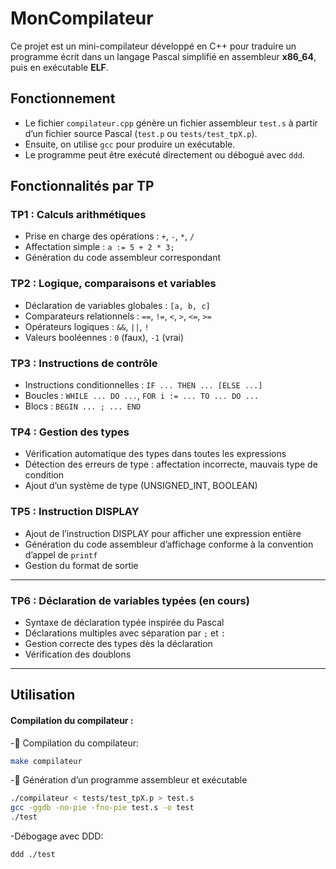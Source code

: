 # MonCompilateur

Ce projet est un mini-compilateur développé en C++ pour traduire un programme écrit dans un langage Pascal simplifié en assembleur **x86_64**, puis en exécutable **ELF**.

## Fonctionnement

- Le fichier `compilateur.cpp` génère un fichier assembleur `test.s` à partir d’un fichier source Pascal (`test.p` ou `tests/test_tpX.p`).
- Ensuite, on utilise `gcc` pour produire un exécutable.
- Le programme peut être exécuté directement ou débogué avec `ddd`.

## Fonctionnalités par TP

### TP1 : Calculs arithmétiques
- Prise en charge des opérations : `+`, `-`, `*`, `/`
- Affectation simple : `a := 5 + 2 * 3;`
- Génération du code assembleur correspondant

### TP2 : Logique, comparaisons et variables
- Déclaration de variables globales : `[a, b, c]`
- Comparateurs relationnels : `==`, `!=`, `<`, `>`, `<=`, `>=`
- Opérateurs logiques : `&&`, `||`, `!`
- Valeurs booléennes : `0` (faux), `-1` (vrai)

### TP3 : Instructions de contrôle
- Instructions conditionnelles : `IF ... THEN ... [ELSE ...]`
- Boucles : `WHILE ... DO ...`, `FOR i := ... TO ... DO ...`
- Blocs : `BEGIN ... ; ... END`


### TP4 : Gestion des types
- Vérification automatique des types dans toutes les expressions
- Détection des erreurs de type : affectation incorrecte, mauvais type de condition
- Ajout d’un système de type (UNSIGNED_INT, BOOLEAN)

### TP5 : Instruction DISPLAY
- Ajout de l’instruction DISPLAY pour afficher une expression entière
- Génération du code assembleur d’affichage conforme à la convention d’appel de `printf`
- Gestion du format de sortie

---

###  TP6 : Déclaration de variables typées (en cours)
- Syntaxe de déclaration typée inspirée du Pascal
- Déclarations multiples avec séparation par `;` et `:`
- Gestion correcte des types dès la déclaration
- Vérification des doublons

---

## Utilisation


#### Compilation du compilateur :
-🔨 Compilation du compilateur:
```bash
make compilateur
```

-🚀 Génération d’un programme assembleur et exécutable

```bash
./compilateur < tests/test_tpX.p > test.s
gcc -ggdb -no-pie -fno-pie test.s -o test
./test

```
-Débogage avec DDD:

```bash
ddd ./test

```